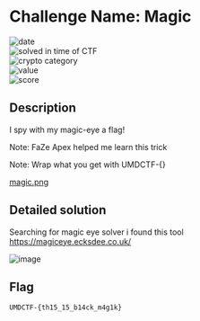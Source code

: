 # Challenge Name: Magic






![date](https://img.shields.io/badge/date-18.04.2021-brightgreen.svg)  
![solved in time of CTF](https://img.shields.io/badge/solved-in%20time%20of%20CTF-brightgreen.svg)   
![crypto category](https://img.shields.io/badge/category-Steganography-blueviolet.svg)   
![value](https://img.shields.io/badge/value-150-blue.svg)  
![score](https://img.shields.io/badge/score-3/10-ff69b4.svg)

## Description

I spy with my magic-eye a flag!

Note: FaZe Apex helped me learn this trick

Note: Wrap what you get with UMDCTF-{}

[magic.png](magic.png)

## Detailed solution 

Searching for magic eye solver i found this tool https://magiceye.ecksdee.co.uk/ 

![image](https://user-images.githubusercontent.com/72421091/115184003-70224a00-a0cc-11eb-984b-c6698ea9dbbd.png)

## Flag

```
UMDCTF-{th15_15_b14ck_m4g1k}
```
